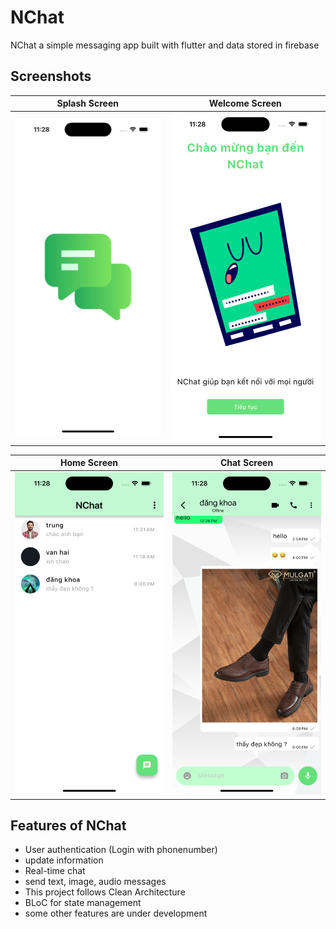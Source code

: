 # NChat

NChat a simple messaging app built with flutter and data stored in firebase


## Screenshots

| Splash Screen | Welcome Screen |
|--------------|---------|
| ![Splash Screen](screenshots/0.png) | ![Welcome Screen](screenshots/1.png) |

| Home Screen | Chat Screen |
|-------------|-------------|
| ![Home Screen](screenshots/2.png) | ![Chat Screen](screenshots/3.png) |

## Features of NChat
* User authentication (Login with phonenumber)
* update information
* Real-time chat
* send text, image, audio messages
* This project follows Clean Architecture
* BLoC for state management
* some other features are under development
